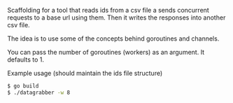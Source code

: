 Scaffolding for a tool that reads ids from a csv file a sends concurrent requests to a base url using them. Then it writes the responses into another csv file. 

The idea is to use some of the concepts behind goroutines and channels. 

You can pass the number of goroutines (workers) as an argument. It defaults to 1.

Example usage (should maintain the ids file structure)
```bash
$ go build
$ ./datagrabber -w 8
```

